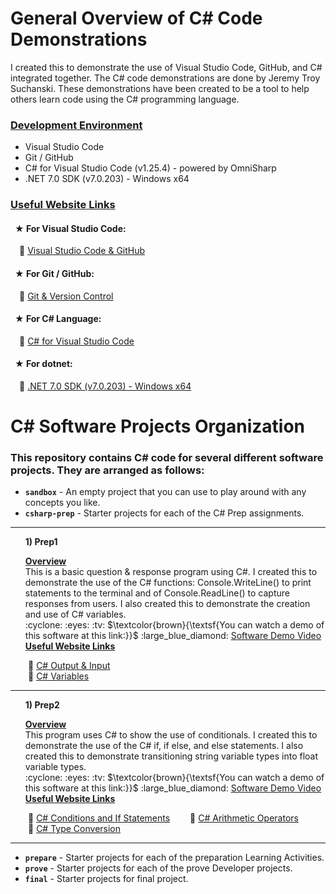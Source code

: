 # General Overview of C# Code Demonstrations
I created this to demonstrate the use of Visual Studio Code, GitHub, and C# integrated together. The C# code demonstrations are done by Jeremy Troy Suchanski. These demonstrations have been created to be a tool to help others learn code using the C# programming language.
### <ins> Development Environment </ins>

* Visual Studio Code
* Git / GitHub
* C# for Visual Studio Code (v1.25.4) - powered by OmniSharp
* .NET 7.0 SDK (v7.0.203) - Windows x64


### <ins> Useful Website Links </ins>
#### &ensp;&#9733; For Visual Studio Code:
&emsp;:large_blue_diamond: [Visual Studio Code & GitHub](https://code.visualstudio.com/docs/sourcecontrol/overview)
#### &ensp;&#9733; For Git / GitHub:
&emsp;:large_blue_diamond: [Git & Version Control](https://docs.github.com/en/get-started/using-git/about-git)
#### &ensp;&#9733; For C# Language:
&emsp;:large_blue_diamond: [C# for Visual Studio Code](https://marketplace.visualstudio.com/items?itemName=ms-dotnettools.csharp)
#### &ensp;&#9733; For dotnet: 
&emsp;:large_blue_diamond: [.NET 7.0 SDK (v7.0.203) - Windows x64](https://dotnet.microsoft.com/en-us/download/dotnet/thank-you/sdk-7.0.203-windows-x64-installer?journey=vs-code)

# C# Software Projects Organization
### This repository contains C# code for several different software projects. They are arranged as follows:

* **`sandbox`** - An empty project that you can use to play around with any concepts you like. <br>
* **`csharp-prep`** - Starter projects for each of the C# Prep assignments. <br>

---

<ul><b>1) Prep1</b>
<p><ins><b>Overview</b></ins><br>
This is a basic question & response program using C#. I created this to demonstrate the use of the C# functions: Console.WriteLine() to print statements to the terminal and of Console.ReadLine() to capture responses from users. I also created this to demonstrate the creation and use of C# variables. <br>
:cyclone: :eyes: :tv: $\textcolor{brown}{\textsf{You can watch a demo of this software at this link:}}$ :large_blue_diamond: <a href="https://youtu.be/vx01q9n1dfU">Software Demo Video</a> <br>
<ins><b>Useful Website Links</b></ins></p></ul>

&emsp;&emsp;:large_blue_diamond: [C# Output & Input](https://www.programiz.com/csharp-programming/basic-input-output)<br>
&emsp;&emsp;:large_blue_diamond: [C# Variables](https://www.tutorialspoint.com/csharp/csharp_variables.htm)

---

<ul><b>1) Prep2</b>
<p><ins><b>Overview</b></ins><br>
This program uses C# to show the use of conditionals. I created this to demonstrate the use of the C# if, if else, and else statements. I also created this to demonstrate transitioning string variable types into float variable types. <br>
:cyclone: :eyes: :tv: $\textcolor{brown}{\textsf{You can watch a demo of this software at this link:}}$ :large_blue_diamond: <a href="https://youtu.be/vx01q9n1dfU">Software Demo Video</a> <br>
<ins><b>Useful Website Links</b></ins></p></ul>

&emsp;&emsp;:large_blue_diamond: [C# Conditions and If Statements](https://www.w3schools.com/cs/cs_conditions.php)
&emsp;&emsp;:large_blue_diamond: [C# Arithmetic Operators](https://learn.microsoft.com/en-us/dotnet/csharp/language-reference/operators/arithmetic-operators#remainder-operator-)<br>
&emsp;&emsp;:large_blue_diamond: [C# Type Conversion](https://www.programiz.com/csharp-programming/type-conversion)

--- 
* **`prepare`** - Starter projects for each of the preparation Learning Activities.
* **`prove`** - Starter projects for each of the prove Developer projects.
* **`final`** - Starter projects for final project.
